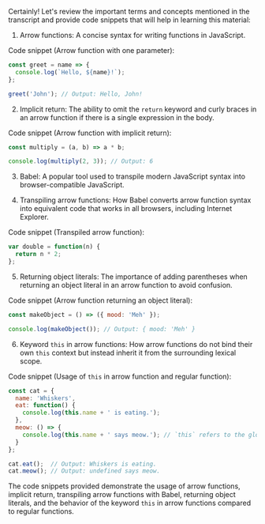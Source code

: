 Certainly! Let's review the important terms and concepts mentioned in the transcript and provide code snippets that will help in learning this material:

1. Arrow functions: A concise syntax for writing functions in JavaScript.

Code snippet (Arrow function with one parameter):
```javascript
const greet = name => {
  console.log(`Hello, ${name}!`);
};

greet('John'); // Output: Hello, John!
```

2. Implicit return: The ability to omit the `return` keyword and curly braces in an arrow function if there is a single expression in the body.

Code snippet (Arrow function with implicit return):
```javascript
const multiply = (a, b) => a * b;

console.log(multiply(2, 3)); // Output: 6
```

3. Babel: A popular tool used to transpile modern JavaScript syntax into browser-compatible JavaScript.

4. Transpiling arrow functions: How Babel converts arrow function syntax into equivalent code that works in all browsers, including Internet Explorer.

Code snippet (Transpiled arrow function):
```javascript
var double = function(n) {
  return n * 2;
};
```

5. Returning object literals: The importance of adding parentheses when returning an object literal in an arrow function to avoid confusion.

Code snippet (Arrow function returning an object literal):
```javascript
const makeObject = () => ({ mood: 'Meh' });

console.log(makeObject()); // Output: { mood: 'Meh' }
```

6. Keyword `this` in arrow functions: How arrow functions do not bind their own `this` context but instead inherit it from the surrounding lexical scope.

Code snippet (Usage of `this` in arrow function and regular function):
```javascript
const cat = {
  name: 'Whiskers',
  eat: function() {
    console.log(this.name + ' is eating.');
  },
  meow: () => {
    console.log(this.name + ' says meow.'); // `this` refers to the global scope
  }
};

cat.eat();  // Output: Whiskers is eating.
cat.meow(); // Output: undefined says meow.
```

The code snippets provided demonstrate the usage of arrow functions, implicit return, transpiling arrow functions with Babel, returning object literals, and the behavior of the keyword `this` in arrow functions compared to regular functions.